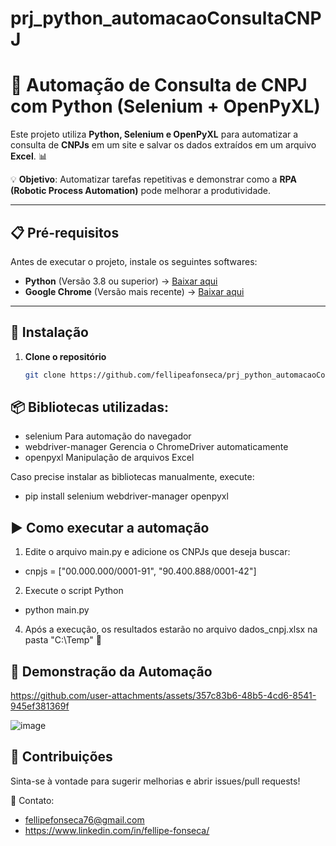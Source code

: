 # prj_python_automacaoConsultaCNPJ

# 🚀 Automação de Consulta de CNPJ com Python (Selenium + OpenPyXL)

Este projeto utiliza **Python, Selenium e OpenPyXL** para automatizar a consulta de **CNPJs** em um site e salvar os dados extraídos em um arquivo **Excel**. 📊  

💡 **Objetivo**: Automatizar tarefas repetitivas e demonstrar como a **RPA (Robotic Process Automation)** pode melhorar a produtividade.

---

## 📋 **Pré-requisitos**

Antes de executar o projeto, instale os seguintes softwares:

- **Python** (Versão 3.8 ou superior) → [Baixar aqui](https://www.python.org/downloads/)
- **Google Chrome** (Versão mais recente) → [Baixar aqui](https://www.google.com/chrome/)

---

## 🔧 **Instalação**

1. **Clone o repositório**  
   ```bash
   git clone https://github.com/fellipeafonseca/prj_python_automacaoConsultaCNPJ.git

## 📦 Bibliotecas utilizadas:
- selenium	Para automação do navegador
- webdriver-manager	Gerencia o ChromeDriver automaticamente
- openpyxl	Manipulação de arquivos Excel

Caso precise instalar as bibliotecas manualmente, execute:
- pip install selenium webdriver-manager openpyxl


## ▶️ Como executar a automação
1. Edite o arquivo main.py e adicione os CNPJs que deseja buscar:

- cnpjs = ["00.000.000/0001-91", "90.400.888/0001-42"]

2. Execute o script Python
- python main.py

4. Após a execução, os resultados estarão no arquivo dados_cnpj.xlsx na pasta "C:\Temp" 🎯

## 🎥 Demonstração da Automação

https://github.com/user-attachments/assets/357c83b6-48b5-4cd6-8541-945ef381369f

![image](https://github.com/user-attachments/assets/5310a3a8-cdcb-43b3-bf88-cbb754fe114d)


## 🤝 Contribuições
Sinta-se à vontade para sugerir melhorias e abrir issues/pull requests!

📩 Contato: 
- fellipefonseca76@gmail.com
- https://www.linkedin.com/in/fellipe-fonseca/
